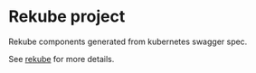 # Rekube project

Rekube components generated from kubernetes swagger spec.

See [rekube](https://github.com/cah4a/rekube) for more details.
